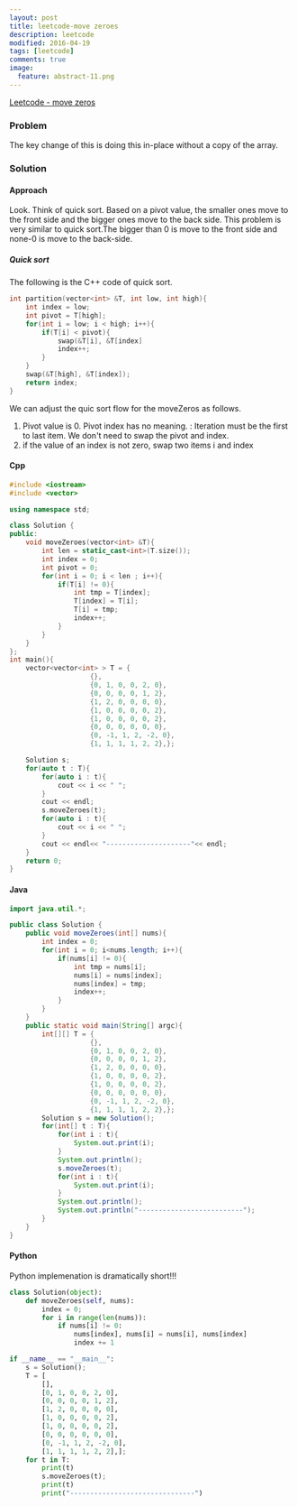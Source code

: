 ```yaml
---
layout: post
title: leetcode-move zeroes
description: leetcode
modified: 2016-04-19
tags: [leetcode]
comments: true
image:
  feature: abstract-11.png
---
```

[Leetcode - move zeros](https://leetcode.com/problems/move-zeroes/)

### Problem

The key change of this is doing this in-place without a copy of the array.

### Solution

#### Approach

Look. Think of quick sort. Based on a pivot value, the smaller ones move to the front side and the bigger ones move to the back side. This problem is very similar to quick sort.The bigger than 0 is move to the front side and none-0 is move to the back-side. 

##### Quick sort

The following is the C++ code of quick sort.

```cpp
int partition(vector<int> &T, int low, int high){
	int index = low;
	int pivot = T[high];
	for(int i = low; i < high; i++){
		if(T[i] < pivot){
			swap(&T[i], &T[index]
			index++;
		}
	}
	swap(&T[high], &T[index]);
	return index;
}
```

We can adjust the quic sort flow for the moveZeros as follows.

1. Pivot value is 0. Pivot index has no meaning. : Iteration must be the first to last item. We don't need to swap the pivot and index.  
2. if the value of an index is not zero, swap two items i and index

#### Cpp

```cpp
#include <iostream>
#include <vector>

using namespace std;

class Solution {
public:
	void moveZeroes(vector<int> &T){
		int len = static_cast<int>(T.size());
		int index = 0;
		int pivot = 0;
		for(int i = 0; i < len ; i++){
			if(T[i] != 0){
				int tmp = T[index];
				T[index] = T[i];
				T[i] = tmp;	
				index++;
			}		
		} 
	}
};
int main(){
	vector<vector<int> > T = {
					{},
					{0, 1, 0, 0, 2, 0},
					{0, 0, 0, 0, 1, 2},
					{1, 2, 0, 0, 0, 0},
					{1, 0, 0, 0, 0, 2},
					{1, 0, 0, 0, 0, 2},
					{0, 0, 0, 0, 0, 0},
					{0, -1, 1, 2, -2, 0},
					{1, 1, 1, 1, 2, 2},};

	Solution s;
	for(auto t : T){
		for(auto i : t){
			cout << i << " ";
		}
		cout << endl;
		s.moveZeroes(t);
		for(auto i : t){
			cout << i << " ";
		}
		cout << endl<< "---------------------"<< endl;
	}
	return 0;
}
```

#### Java

```java
import java.util.*;

public class Solution {
	public void moveZeroes(int[] nums){
		int index = 0;
		for(int i = 0; i<nums.length; i++){
			if(nums[i] != 0){
				int tmp = nums[i];
				nums[i] = nums[index];
				nums[index] = tmp;
				index++;
			}
		}
	}
	public static void main(String[] argc){
		int[][] T = {
					{},
					{0, 1, 0, 0, 2, 0},
					{0, 0, 0, 0, 1, 2},
					{1, 2, 0, 0, 0, 0},
					{1, 0, 0, 0, 0, 2},
					{1, 0, 0, 0, 0, 2},
					{0, 0, 0, 0, 0, 0},
					{0, -1, 1, 2, -2, 0},
					{1, 1, 1, 1, 2, 2},};		
		Solution s = new Solution();
		for(int[] t : T){
			for(int i : t){
				System.out.print(i);	
			}
			System.out.println();
			s.moveZeroes(t);
			for(int i : t){
				System.out.print(i);	
			}
			System.out.println();
			System.out.println("--------------------------");
		}
	}
}
```

#### Python

Python implemenation is dramatically short!!!

```python
class Solution(object):
    def moveZeroes(self, nums):
    	index = 0;
    	for i in range(len(nums)):
    		if nums[i] != 0:
    			nums[index], nums[i] = nums[i], nums[index] 
    			index += 1

if __name__ == "__main__":
	s = Solution();	
	T = [
		[],
		[0, 1, 0, 0, 2, 0],
		[0, 0, 0, 0, 1, 2],
		[1, 2, 0, 0, 0, 0],
		[1, 0, 0, 0, 0, 2],
		[1, 0, 0, 0, 0, 2],
		[0, 0, 0, 0, 0, 0],
		[0, -1, 1, 2, -2, 0],
		[1, 1, 1, 1, 2, 2],];	
	for t in T:
		print(t)
		s.moveZeroes(t);
		print(t)
		print("-------------------------------")
```
